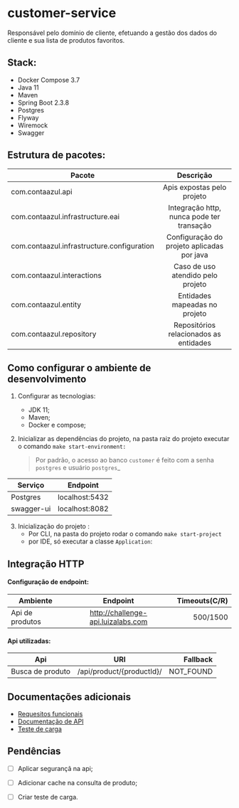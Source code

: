
# customer-service

Responsável pelo domínio de cliente, efetuando a gestão dos dados do cliente e sua lista de produtos
favoritos.

## Stack:
- Docker Compose 3.7
- Java 11
- Maven  
- Spring Boot 2.3.8
- Postgres
- Flyway
- Wiremock
- Swagger


## Estrutura de pacotes:

|            Pacote                           |                 Descrição                         |
|---------------------------------------------|:-------------------------------------------------:|
|  com.contaazul.api                          |  Apis expostas pelo projeto                       |
|  com.contaazul.infrastructure.eai           |  Integração http, nunca pode ter transação        |
|  com.contaazul.infrastructure.configuration |  Configuração do projeto aplicadas por java       |
|  com.contaazul.interactions                 |  Caso de uso atendido pelo projeto                |
|  com.contaazul.entity                       |  Entidades mapeadas no projeto                    |
|  com.contaazul.repository                   |  Repositórios relacionados as entidades           |

## Como configurar o ambiente de desenvolvimento

1. Configurar as tecnologias:
   - JDK 11;
   - Maven;
   - Docker e compose;

2. Inicializar as dependências do projeto, na pasta raiz do projeto executar o comando `make start-environment:`
   >Por padrão, o acesso ao banco `customer` é feito com a senha `postgres` e usuário `postgres`_

| Serviço    |    Endpoint    |
|------------|:--------------:|
| Postgres   | localhost:5432 |
| swagger-ui | localhost:8082 |

3. Inicialização do projeto :
   - Por CLI, na pasta do projeto rodar o comando `make start-project`
   - por IDE, só executar a classe `Application`:</br>
   
   
## Integração HTTP

####  Configuração de endpoint:

| Ambiente           |                Endpoint               |  Timeouts(C/R)  |
|--------------------|:-------------------------------------:|----------------:|
| Api de produtos    | http://challenge-api.luizalabs.com    |    500/1500     |

#### Api utilizadas:

|      Api           |            URI              |      Fallback     | 
|--------------------|:---------------------------:|------------------:|
|  Busca de produto  |  /api/product/{productId}/  |      NOT_FOUND    |


## Documentações adicionais

- [Requesitos funcionais](./docs/functional_requirement.md)
- [Documentação de API](http://localhost:8082/)
- [Teste de carga ](./docs/load_test.md)

## Pendências
- [ ] Aplicar segurançã na api;
- [ ] Adicionar cache na consulta de produto;
- [ ] Criar teste de carga.


